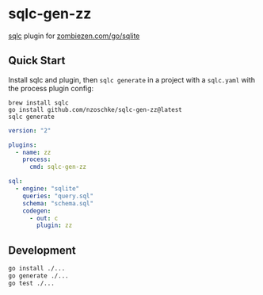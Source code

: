 # sqlc-gen-zz

[sqlc](https://sqlc.dev/) plugin for [zombiezen.com/go/sqlite](https://github.com/zombiezen/go-sqlite)

## Quick Start

Install sqlc and plugin, then `sqlc generate` in a project with a `sqlc.yaml` with the process plugin config:

```
brew install sqlc
go install github.com/nzoschke/sqlc-gen-zz@latest
sqlc generate
```

```yaml
version: "2"

plugins:
  - name: zz
    process:
      cmd: sqlc-gen-zz

sql:
  - engine: "sqlite"
    queries: "query.sql"
    schema: "schema.sql"
    codegen:
      - out: c
        plugin: zz
```

## Development

```bash
go install ./... 
go generate ./...
go test ./...
```
